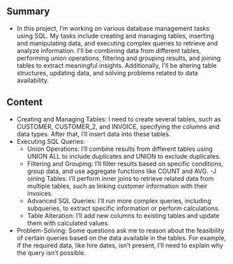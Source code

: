 ## Summary
- In this project, I’m working on various database management tasks using SQL. My tasks include creating and managing tables, inserting and manipulating data, and executing complex queries to retrieve and analyze information. I'll be combining data from different tables, performing union operations, filtering and grouping results, and joining tables to extract meaningful insights. Additionally, I'll be altering table structures, updating data, and solving problems related to data availability. 

## Content
- Creating and Managing Tables: I need to create several tables, such as CUSTOMER, CUSTOMER_2, and INVOICE, specifying the columns and data types. After that, I’ll insert data into these tables.
- Executing SQL Queries:
  - Union Operations: I’ll combine results from different tables using UNION ALL to include duplicates and UNION to exclude duplicates.
  - Filtering and Grouping: I’ll filter results based on specific conditions, group data, and use aggregate functions like COUNT and AVG.
  -J oining Tables: I’ll perform inner joins to retrieve related data from multiple tables, such as linking customer information with their invoices.
  - Advanced SQL Queries: I’ll run more complex queries, including subqueries, to extract specific information or perform calculations.
  - Table Alteration: I’ll add new columns to existing tables and update them with calculated values.
- Problem-Solving: Some questions ask me to reason about the feasibility of certain queries based on the data available in the tables. For example, if the required data, like hire dates, isn’t present, I’ll need to explain why the query isn’t possible.
